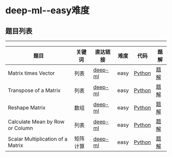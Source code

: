 # deep-ml--easy难度

## 题目列表

---

| 题目 | 关键词  | 直达链接     | 难度 |代码 |题解 |
|----------|----------|--------|------|----------|--------|
| Matrix times Vector | 列表 | [deep-ml](https://www.deep-ml.com/problems/1) |  easy | [Python](./codes/Python/Matrix-times-Vector.py) | [题解](./notes/题解.md#matrix-times-vector) |
| Transpose of a Matrix | 列表 | [deep-ml](https://www.deep-ml.com/problems/2) |  easy | [Python](./codes/Python/Transpose-of-a-Matrix.py) |  [题解](./notes/题解.md#transpose-of-a-matrix) |
| Reshape Matrix | 数组 | [deep-ml](https://www.deep-ml.com/problems/3) |  easy | [Python](./codes/Python/Reshape-Matrix.py) | [题解](./notes/题解.md#reshape-matrix) |
| Calculate Mean by Row or Column | 列表 | [deep-ml](https://www.deep-ml.com/problems/4) | easy  | [Python](./codes/Python/Calculate-Mean-by-Row-or-Column.py) | [题解](./notes/题解.md#calculate-mean-by-row-or-column) |
| Scalar Multiplication of a Matrix | 矩阵计算 | [deep-ml](https://www.deep-ml.com/problems/5) | easy  | [Python](./codes/Python/Scalar-Multiplication-of-a-Matrix.py) | [题解](./notes/题解.md#scalar-multiplication-of-a-matrix) |

